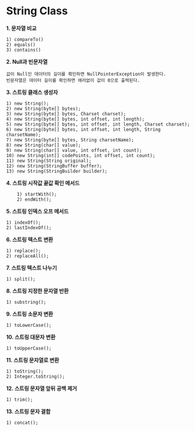 # String Class

<b>1. 문자열 비교</b>
    
    1) compareTo()
    2) equals()
    3) contains()


<b>2. Null과 빈문자열</b>
    
    값이 Null인 데이터의 길이를 확인하면 NullPointerException이 발생한다. 
    빈문자열은 데이터 길이를 확인하면 에러없이 값이 0으로 출력된다.
<b>3. 스트링 클래스 생성자</b>
    
    1) new String();
    2) new String(byte[] bytes);
    3) new String(byte[] bytes, Charset charset);
    4) new String(byte[] bytes, int offset, int length);
    5) new String(byte[] bytes, int offset, int length, Charset charset);
    6) new String(byte[] bytes, int offset, int length, String charsetName);
    7) new String(byte[] bytes, String charsetName);
    8) new String(char[] value);
    9) new String(char[] value, int offset, int count);
    10) new String(int[] codePoints, int offset, int count);
    11) new String(String original);
    12) new String(StringBuffer buffer);
    13) new String(StringBuilder builder);

<b>4. 스트링 시작값 끝값 확인 메서드</b>
        
        1) startWith();
        2) endWith();

<b>5. 스트링 인덱스 오프 메서드</b>

    1) indexOf();
    2) lastIndexOf();

<b>6. 스트링 텍스트 변환</b>

    1) replace();
    2) replaceAll();


<b>7. 스트링 텍스트 나누기</b>

    1) split();

<b>8. 스트링 지정한 문자열 반환</b>

    1) substring();


<b>9. 스트링 소문자 변환 </b>

    1) toLowerCase();

<b>10. 스트링 대문자 변환 </b>

    1) toUpperCase();

<b>11. 스트링 문자열로 변환 </b>

    1) toString();
    2) Integer.toString();

<b>12. 스트링 문자열 앞뒤 공백 제거 </b>

    1) trim();

<b>13. 스트링 문자 결합</b>

    1) concat();